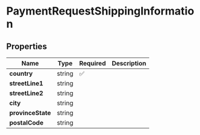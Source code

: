 # PaymentRequestShippingInformation



## Properties

| Name | Type | Required | Description |
| ------------ | ------------- | ------------- | ------------- |
| **country** | string | ✅ |  |
**streetLine1** | string |  |  |
**streetLine2** | string |  |  |
**city** | string |  |  |
**provinceState** | string |  |  |
**postalCode** | string |  |  |


